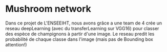 # Mushroom network

Dans ce projet de L'ENSEEIHT, nous avons grâce a une team de 4 crée un reseau deepLearning (avec du transferLearning sur VGG16) pour classer des espèce de champignons à partir d'une image. Le reseau predit les probabilité de chaque classe dans l'image (mais pas de Bounding box attention!)
